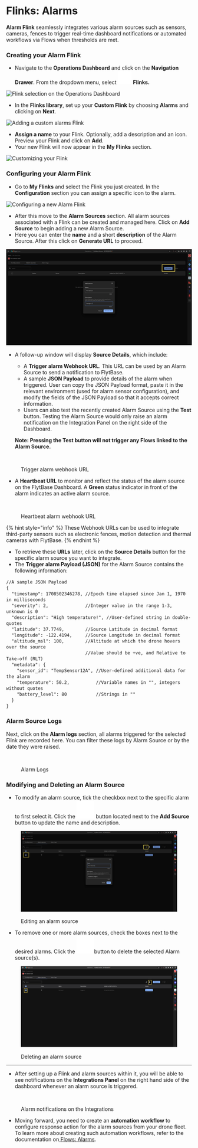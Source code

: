 # Flinks: Alarms

**Alarm Flink** seamlessly integrates various alarm sources such as sensors, cameras, fences to trigger real-time dashboard notifications or automated workflows via Flows when thresholds are met.&#x20;

### Creating your Alarm Flink

* Navigate to the **Operations Dashboard** and click on the **Navigation Drawer**. From the dropdown menu, select  <img src="../../.gitbook/assets/image (536).png" alt="" data-size="line">  **Flinks.**

![Flink selection on the Operations Dashboard](https://usercontent.clueso.io/b2bb36f5-e45c-4b1c-ba08-2610164f5037/7c298cf0-4fc6-4589-bb56-2af2f3119c31/5c0d2cd4-2b84-4750-8623-e6b8f5e7b3b5/images/010a9aec-4f57-4671-922c-b8c70550b016.png)

* In the **Flinks library**, set up your **Custom Flink** by choosing **Alarms** and clicking on **Next**.

![Adding a custom alarms Flink](<../../.gitbook/assets/Image 19-02-25 at 3.52 PM.jpeg>)

* **Assign a name** to your Flink. Optionally, add a description and an icon. Preview your Flink and click on **Add**.&#x20;
* Your new Flink will now appear in the **My Flinks** section.

![Customizing your Flink](<../../.gitbook/assets/Image 19-02-25 at 4.45 PM.jpeg>)

### Configuring your Alarm Flink

* Go to **My Flinks** and select the Flink you just created. In the **Configuration** section you can assign a specific icon to the alarm.

![Configuring a new Alarm Flink](<../../.gitbook/assets/Image 19-02-25 at 4.54 PM.jpeg>)

* &#x20;After this move to the **Alarm Sources** section. All alarm sources associated with a Flink can be created and managed here. Click on **Add Source** to begin adding a new Alarm Source.
* Here you can enter the **name** and a short **description** of the Alarm Source. After this click on **Generate URL** to proceed.

![Adding a new Alarm Source](<../../.gitbook/assets/Untitled design-6.png>)

*   A follow-up window will display **Source Details**, which include:

    * A **Trigger alarm Webhook URL**. This URL can be used by an Alarm Source to send a notification to FlytBase.&#x20;
    * A sample **JSON Payload** to provide details of the alarm when triggered. User can copy the JSON Payload format, paste it in the relevant environment (used for alarm sensor configuration), and modify the fields of the JSON Payload so that it accepts correct information.&#x20;
    * Users can also test the recently created Alarm Source using the **Test** button. Testing the Alarm Source would only raise an alarm notification on the Integration Panel on the right side of the Dashboard.

    **Note: Pressing the Test button will not trigger any Flows linked to the Alarm Source.**

<figure><img src="../../.gitbook/assets/Image 19-02-25 at 4.55 PM (1).jpeg" alt=""><figcaption><p>Trigger alarm webhook URL</p></figcaption></figure>

* A **Heartbeat URL** to monitor and reflect the status of the alarm source on the FlytBase Dashboard. A **Green** status indicator in front of the alarm indicates an active alarm source.&#x20;

<figure><img src="../../.gitbook/assets/Image 19-02-25 at 4.57 PM (1).jpeg" alt=""><figcaption><p>Heartbeat alarm webhook URL</p></figcaption></figure>

{% hint style="info" %}
These Webhook URLs can be used to integrate third-party sensors such as electronic fences, motion detection and thermal cameras with FlytBase.
{% endhint %}

* To retrieve these **URLs** later, click on the **Source Details** button for the specific alarm source you want to integrate.
* The **Trigger alarm Payload (JSON)** for the Alarm Source contains the following information:

```
//A sample JSON Payload
{
  "timestamp": 1708502346278, //Epoch time elapsed since Jan 1, 1970 in milliseconds
  "severity": 2,              //Integer value in the range 1-3, unknown is 0
  "description": "High temperature!", //User-defined string in double-quotes
  "latitude": 37.7749,        //Source Latitude in decimal format
  "longitude": -122.4194,     //Source Longitude in decimal format
  "altitude_msl": 100,        //Altitude at which the drone hovers over the source
                              //Value should be +ve, and Relative to Take-off (RLT)
  "metadata": {
    "sensor_id": "TempSensor12A", //User-defined additional data for the alarm
    "temperature": 50.2,          //Variable names in "", integers without quotes
    "battery_level": 80           //Strings in ""
  }
}
```

### Alarm Source Logs

Next, click on the **Alarm logs** section, all alarms triggered for the selected Flink are recorded here. You can filter these logs by Alarm Source or by the date they were raised.

<figure><img src="../../.gitbook/assets/Image 19-02-25 at 6.52 PM.jpeg" alt=""><figcaption><p>Alarm Logs</p></figcaption></figure>

### **Modifying and Deleting an Alarm Source**

* To modify an alarm source, tick the checkbox next to the specific alarm to first select it. Click the ![](../../.gitbook/assets/Edit.svg) button located next to the **Add Source** button to update the name and description.

<figure><img src="../../.gitbook/assets/Untitled design-9.png" alt=""><figcaption><p>Editing an alarm source</p></figcaption></figure>

* To remove one or more alarm sources, check the boxes next to the desired alarms. Click the ![](../../.gitbook/assets/Delete.svg)button to delete the selected Alarm source(s).

<figure><img src="../../.gitbook/assets/Untitled design-7.png" alt=""><figcaption><p>Deleting an alarm source </p></figcaption></figure>

***

* After setting up a Flink and alarm sources within it, you will be able to see notifications on the **Integrations Panel** on the right hand side of the dashboard whenever an alarm source is triggered.&#x20;

<figure><img src="../../.gitbook/assets/Image 19-02-25 at 5.54 PM.jpeg" alt=""><figcaption><p>Alarm notifications on the Integrations</p></figcaption></figure>

* Moving forward, you need to create an **automation workflow** to configure response action for the alarm sources from your drone fleet. To learn more about creating such automation workflows, refer to the documentation on[ ](../flows/)[Flows: Alarms](../flows/flows-alarms.md).
